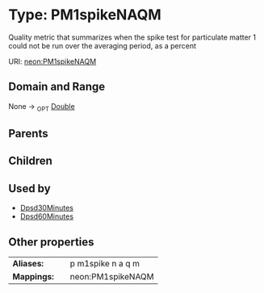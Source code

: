 
# Type: PM1spikeNAQM


Quality metric that summarizes when the spike test for particulate matter 1 could not be run over the averaging period, as a percent

URI: [neon:PM1spikeNAQM](https://data.neonscience.org/PM1spikeNAQM)


## Domain and Range

None ->  <sub>OPT</sub> [Double](types/Double.md)

## Parents


## Children


## Used by

 * [Dpsd30Minutes](Dpsd30Minutes.md)
 * [Dpsd60Minutes](Dpsd60Minutes.md)

## Other properties

|  |  |  |
| --- | --- | --- |
| **Aliases:** | | p m1spike n a q m |
| **Mappings:** | | neon:PM1spikeNAQM |

